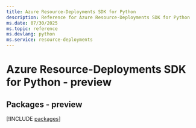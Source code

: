 ```yaml
---
title: Azure Resource-Deployments SDK for Python
description: Reference for Azure Resource-Deployments SDK for Python
ms.date: 07/30/2025
ms.topic: reference
ms.devlang: python
ms.service: resource-deployments
---
```

# Azure Resource-Deployments SDK for Python - preview
## Packages - preview
[!INCLUDE [packages](resource-deployments-index.md)]